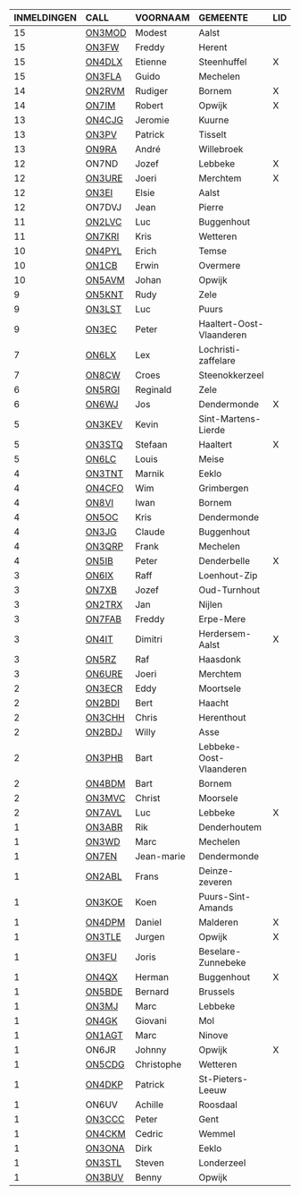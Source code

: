 |INMELDINGEN|CALL|VOORNAAM|GEMEENTE|LID|
|:---|:---|:---|:---|:---|
| 15 | <a href="https://www.qrz.com/db/on3mod">ON3MOD</a> | Modest | Aalst |  |
| 15 | <a href="https://www.qrz.com/db/on3fw">ON3FW</a> | Freddy | Herent |  |
| 15 | <a href="https://www.qrz.com/db/on4dlx">ON4DLX</a> | Etienne | Steenhuffel | X |
| 15 | <a href="https://www.qrz.com/db/on3fla">ON3FLA</a> | Guido | Mechelen |  |
| 14 | <a href="https://www.qrz.com/db/on2rvm">ON2RVM</a> | Rudiger | Bornem | X |
| 14 | <a href="https://www.qrz.com/db/on7im">ON7IM</a> | Robert | Opwijk | X |
| 13 | <a href="https://www.qrz.com/db/on4cjg">ON4CJG</a> | Jeromie | Kuurne |  |
| 13 | <a href="https://www.qrz.com/db/on3pv">ON3PV</a> | Patrick | Tisselt |  |
| 13 | <a href="https://www.qrz.com/db/on9ra">ON9RA</a> | Andr&eacute; | Willebroek |  |
| 12 |ON7ND|Jozef|Lebbeke|X|
| 12 | <a href="https://www.qrz.com/db/on3ure">ON3URE</a> | Joeri | Merchtem | X |
| 12 | <a href="https://www.qrz.com/db/on3ei">ON3EI</a> | Elsie | Aalst |  |
| 12 |ON7DVJ|Jean|Pierre||
| 11 | <a href="https://www.qrz.com/db/on2lvc">ON2LVC</a> | Luc | Buggenhout |  |
| 11 | <a href="https://www.qrz.com/db/on7kri">ON7KRI</a> | Kris | Wetteren |  |
| 10 | <a href="https://www.qrz.com/db/on4pyl">ON4PYL</a> | Erich | Temse |  |
| 10 | <a href="https://www.qrz.com/db/on1cb">ON1CB</a> | Erwin | Overmere |  |
| 10 | <a href="https://www.qrz.com/db/on5avm">ON5AVM</a> | Johan | Opwijk |  |
| 9 | <a href="https://www.qrz.com/db/on5knt">ON5KNT</a> | Rudy | Zele |  |
| 9 | <a href="https://www.qrz.com/db/on3lst">ON3LST</a> | Luc | Puurs |  |
| 9 | <a href="https://www.qrz.com/db/on3ec">ON3EC</a> | Peter | Haaltert-Oost-Vlaanderen |  |
| 7 | <a href="https://www.qrz.com/db/on6lx">ON6LX</a> | Lex | Lochristi-zaffelare |  |
| 7 | <a href="https://www.qrz.com/db/on8cw">ON8CW</a> | Croes | Steenokkerzeel |  |
| 6 | <a href="https://www.qrz.com/db/on5rgi">ON5RGI</a> | Reginald | Zele |  |
| 6 | <a href="https://www.qrz.com/db/on6wj">ON6WJ</a> | Jos | Dendermonde | X |
| 5 | <a href="https://www.qrz.com/db/on3kev">ON3KEV</a> | Kevin | Sint-Martens-Lierde |  |
| 5 | <a href="https://www.qrz.com/db/on3stq">ON3STQ</a> | Stefaan | Haaltert | X |
| 5 | <a href="https://www.qrz.com/db/on6lc">ON6LC</a> | Louis | Meise |  |
| 4 | <a href="https://www.qrz.com/db/on3tnt">ON3TNT</a> | Marnik | Eeklo |  |
| 4 | <a href="https://www.qrz.com/db/on4cfo">ON4CFO</a> | Wim | Grimbergen |  |
| 4 | <a href="https://www.qrz.com/db/on8vi">ON8VI</a> | Iwan | Bornem |  |
| 4 | <a href="https://www.qrz.com/db/on5oc">ON5OC</a> | Kris | Dendermonde |  |
| 4 | <a href="https://www.qrz.com/db/on3jg">ON3JG</a> | Claude | Buggenhout |  |
| 4 | <a href="https://www.qrz.com/db/on3qrp">ON3QRP</a> | Frank | Mechelen |  |
| 4 | <a href="https://www.qrz.com/db/on5ib">ON5IB</a> | Peter | Denderbelle | X |
| 3 | <a href="https://www.qrz.com/db/on6ix">ON6IX</a> | Raff | Loenhout-Zip |  |
| 3 | <a href="https://www.qrz.com/db/on7xb">ON7XB</a> | Jozef | Oud-Turnhout |  |
| 3 | <a href="https://www.qrz.com/db/on2trx">ON2TRX</a> | Jan | Nijlen |  |
| 3 | <a href="https://www.qrz.com/db/on7fab">ON7FAB</a> | Freddy | Erpe-Mere |  |
| 3 | <a href="https://www.qrz.com/db/on4it">ON4IT</a> | Dimitri | Herdersem-Aalst | X |
| 3 | <a href="https://www.qrz.com/db/on5rz">ON5RZ</a> | Raf | Haasdonk |  |
| 3 | <a href="https://www.qrz.com/db/on6ure">ON6URE</a> | Joeri | Merchtem |  |
| 2 | <a href="https://www.qrz.com/db/on3ecr">ON3ECR</a> | Eddy | Moortsele |  |
| 2 | <a href="https://www.qrz.com/db/on2bdi">ON2BDI</a> | Bert | Haacht |  |
| 2 | <a href="https://www.qrz.com/db/on3chh">ON3CHH</a> | Chris | Herenthout |  |
| 2 | <a href="https://www.qrz.com/db/on2bdj">ON2BDJ</a> | Willy | Asse |  |
| 2 | <a href="https://www.qrz.com/db/on3phb">ON3PHB</a> | Bart | Lebbeke-Oost-Vlaanderen |  |
| 2 | <a href="https://www.qrz.com/db/on4bdm">ON4BDM</a> | Bart | Bornem |  |
| 2 | <a href="https://www.qrz.com/db/on3mvc">ON3MVC</a> | Christ | Moorsele |  |
| 2 | <a href="https://www.qrz.com/db/on7avl">ON7AVL</a> | Luc | Lebbeke | X |
| 1 | <a href="https://www.qrz.com/db/on3abr">ON3ABR</a> | Rik | Denderhoutem |  |
| 1 | <a href="https://www.qrz.com/db/on3wd">ON3WD</a> | Marc | Mechelen |  |
| 1 | <a href="https://www.qrz.com/db/on7en">ON7EN</a> | Jean-marie | Dendermonde |  |
| 1 | <a href="https://www.qrz.com/db/on2abl">ON2ABL</a> | Frans | Deinze-zeveren |  |
| 1 | <a href="https://www.qrz.com/db/on3koe">ON3KOE</a> | Koen | Puurs-Sint-Amands |  |
| 1 | <a href="https://www.qrz.com/db/on4dpm">ON4DPM</a> | Daniel | Malderen | X |
| 1 | <a href="https://www.qrz.com/db/on3tle">ON3TLE</a> | Jurgen | Opwijk | X |
| 1 | <a href="https://www.qrz.com/db/on3fu">ON3FU</a> | Joris | Beselare-Zunnebeke |  |
| 1 | <a href="https://www.qrz.com/db/on4qx">ON4QX</a> | Herman | Buggenhout | X |
| 1 | <a href="https://www.qrz.com/db/on5bde">ON5BDE</a> | Bernard | Brussels |  |
| 1 | <a href="https://www.qrz.com/db/on3mj">ON3MJ</a> | Marc | Lebbeke |  |
| 1 | <a href="https://www.qrz.com/db/on4gk">ON4GK</a> | Giovani | Mol |  |
| 1 | <a href="https://www.qrz.com/db/on1agt">ON1AGT</a> | Marc | Ninove |  |
| 1 |ON6JR|Johnny|Opwijk|X|
| 1 | <a href="https://www.qrz.com/db/on5cdg">ON5CDG</a> | Christophe | Wetteren |  |
| 1 | <a href="https://www.qrz.com/db/on4dkp">ON4DKP</a> | Patrick | St-Pieters-Leeuw |  |
| 1 |ON6UV|Achille|Roosdaal||
| 1 | <a href="https://www.qrz.com/db/on3ccc">ON3CCC</a> | Peter | Gent |  |
| 1 | <a href="https://www.qrz.com/db/on4ckm">ON4CKM</a> | Cedric | Wemmel |  |
| 1 | <a href="https://www.qrz.com/db/on3ona">ON3ONA</a> | Dirk | Eeklo |  |
| 1 | <a href="https://www.qrz.com/db/on3stl">ON3STL</a> | Steven | Londerzeel |  |
| 1 | <a href="https://www.qrz.com/db/on3buv">ON3BUV</a> | Benny | Opwijk |  |
